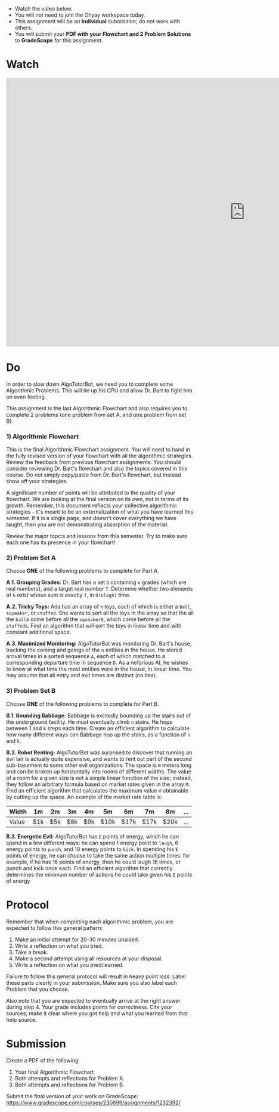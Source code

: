 ---
---

<div class="alert alert-info -waltz-literal">
  <ul>
    <li>Watch the video below.</li>
    <li>You will not need to join the Ohyay workspace today.</li>
    <li>This assignment will be an <strong>individual</strong> submission; do not work with others.</li>
    <li>You will submit your <strong>PDF with your Flowchart and 2 Problem Solutions</strong> to <strong>GradeScope</strong> for this assignment.</li>
  </ul>
</div>

# Watch

<iframe width="1280" height="720" src="https://www.youtube.com/embed/AhDm_4UcQHM" title="YouTube video player" frameborder="0" allow="accelerometer; autoplay; clipboard-write; encrypted-media; gyroscope; picture-in-picture" allowfullscreen></iframe>

# Do

In order to slow down AlgoTutorBot, we need you to complete some Algorithmic Problems. This will tie up his CPU and allow Dr. Bart to fight him on even footing.

This assignment is the last Algorithmic Flowchart and also requires you to complete 2 problems (one problem from set A, and one problem from set B).

### 1) Algorithmic Flowchart

This is the final Algorithmic Flowchart assignment.
You will need to hand in the fully revised version of your flowchart with all the algorithmic strategies.
Review the feedback from previous flowchart assignments.
You should consider reviewing Dr. Bart's flowchart and also the topics covered in this course.
Do not simply copy/paste from Dr. Bart's flowchart, but instead show off your strategies.

A significant number of points will be attributed to the quality of your flowchart.
We are looking at the final version on its own, not in terms of its growth.
Remember, this document reflects your collective algorithmic strategies - it's meant
to be an externalization of what you have learned this semester. If it is a single page,
and doesn't cover everything we have taught, then you are not demonstrating absorption
of the material.

Review the major topics and lessons from this semester. Try to make sure each one has its presence in your flowchart!

### 2) Problem Set A

Choose **ONE** of the following problems to complete for Part A.

**A.1. Grouping Grades:** Dr. Bart has a set `G` containing `n` grades (which are real numbers), and a target real number `T`. Determine whether two elements of `G` exist whose sum is exactly `T`, in `O(nlogn)` time.

**A.2. Tricky Toys:** Ada has an array of `n` toys, each of which is either a `ball`, `squeaker`, or `stuffed`. She wants to sort all the toys in the array so that the all the `ball`s come before all the `squeaker`s, which come before all the `stuffed`s. Find an algorithm that will sort the toys in linear time and with constant additional space.

**A.3. Maximized Monitoring:** AlgoTutorBot was monitoring Dr. Bart's house, tracking the coming and goings of the `n` entities in the house. He stored arrival times in a sorted sequence `A`, each of which matched to a corresponding departure time in sequence `D`. As a nefarious AI, he wishes to know at what time the most entities were in the house, in linear time. You may assume that all entry and exit times are distinct (no ties).

### 3) Problem Set B

Choose **ONE** of the following problems to complete for Part B.

**B.1. Bounding Babbage:** Babbage is excitedly bounding up the stairs out of the underground facility. He must eventually climb `n` stairs. He hops between 1 and `k` steps each time. Create an efficient algorithm to calculate how many different ways can Babbage hop up the stairs, as a function of `n` and `k`.

**B.2. Robot Renting:** AlgoTutorBot was surprised to discover that running an evil lair is actually quite expensive, and wants to rent out part of the second sub-basement to some other evil organizations. The space is `W` meters long and can be broken up horizontally into rooms of different widths. The value of a room for a given size is not a simple linear function of the size; instead, they follow an arbitrary formula based on market rates given in the array `M`. Find an efficient algorithm that calculates the maximum value `V` obtainable by cutting up the space. An example of the market rate table is:

| Width | 1m  | 2m  | 3m  | 4m  | 5m   | 6m   | 7m   | 8m   | ... |
|-------|-----|-----|-----|-----|------|------|------|------|-----|
| Value | $1k | $5k | $8k | $9k | $10k | $17k | $17k | $20k | ... |

**B.3. Energetic Evil:** AlgoTutorBot has `E` points of energy, which he can spend in a few different ways: he can spend 1 energy point to `laugh`, 6 energy points to `punch`, and 10 energy points to `kick`. In spending his `E` points of energy, he can choose to take the same action multiple times: for example, if he has 16 points of energy, then he could laugh 16 times, or punch and kick once each. Find an efficient algorithm that correctly determines the minimum number of actions he could take given his `E` points of energy.

# Protocol

Remember that when completing each algorithmic problem, you are expected to follow this general pattern:

1. Make an initial attempt for 20-30 minutes unaided.
2. Write a reflection on what you tried.
3. Take a break.
4. Make a second attempt using all resources at your disposal.
5. Write a reflection on what you tried/learned.

Failure to follow this general protocol will result in heavy point loss. Label these parts clearly in your submission.
Make sure you also label each Problem that you choose.

Also note that you are expected to eventually arrive at the right answer during step 4. Your grade includes points for correctness.
Cite your sources; make it clear where you got help and what you learned from that help source.

# Submission

Create a PDF of the following:

1. Your final Algorithmic Flowchart
2. Both attempts and reflections for Problem A.
3. Both attempts and reflections for Problem B.

Submit the final version of your work on GradeScope: <https://www.gradescope.com/courses/230699/assignments/1232392/>
